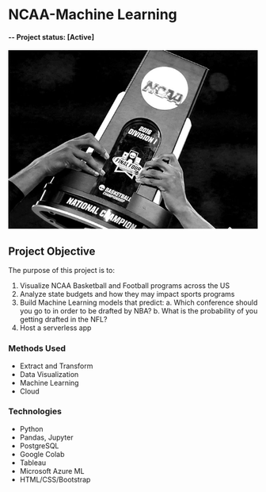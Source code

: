 # NCAA-Machine Learning
#### -- Project status: [Active]

![NCAA](FlaskAppAML/static/assets/img/NCAAtrophy.JPG)

## Project Objective
The purpose of this project is to:

1. Visualize NCAA Basketball and Football programs across the US
2. Analyze state budgets and how they may impact sports programs
3. Build Machine Learning models that predict:
  a. Which conference should you go to in order to be drafted by NBA?
  b. What is the probability of you getting drafted in the NFL?
4. Host a serverless app

### Methods Used
* Extract and Transform
* Data Visualization
* Machine Learning
* Cloud

### Technologies
* Python
* Pandas, Jupyter
* PostgreSQL
* Google Colab
* Tableau
* Microsoft Azure ML
* HTML/CSS/Bootstrap
